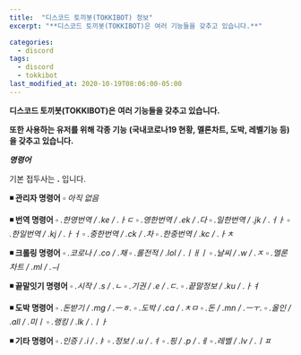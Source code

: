 ```yaml
---
title:  "디스코드 토끼봇(TOKKIBOT) 정보"
excerpt: "**디스코드 토끼봇(TOKKIBOT)은 여러 기능들을 갖추고 있습니다.**"

categories:
  - discord
tags:
  - discord
  - tokkibot
last_modified_at: 2020-10-19T08:06:00-05:00
---
```


**디스코드 토끼봇(TOKKIBOT)은**
**여러 기능들을 갖추고 있습니다.**

**또한 사용하는 유저를 위해 각종 기능**
**(국내코로나19 현황, 멜론차트, 도박, 레벨기능 등)을 갖추고 있습니다.**


***명령어***

기본 접두사는 **.** 입니다.


**◾ 관리자 명령어**
  ▫ *아직 없음*
  
  
**◾ 번역 명령어**
  ▫ *.한영번역 / .ke / .ㅏㄷ*
  ▫ *.영한번역 / .ek / .다*
  ▫ *.일한번역 / .jk / .ㅓㅏ*
  ▫ *.한일번역 / .kj / .ㅏㅓ*
  ▫ *.중한번역 / .ck / .차*
  ▫ *.한중번역 / .kc / .ㅏㅊ*
  
  
**◾ 크롤링 명령어**
  ▫ *.코로나 / .co / .채*
  ▫ *.롤전적 / .lol / .ㅣㅐㅣ*
  ▫ *.날씨 / .w / .ㅈ*
  ▫ *.멜론차트 / .ml / .ㅢ*
  
  
**◾ 끝말잇기 명령어**
  ▫ *.시작 / .s / .ㄴ*
  ▫ *.기권 / .e / .ㄷ.*
  ▫ *.끝말정보 / .ku / .ㅏㅕ*
  
  
**◾ 도박 명령어**
  ▫ *.돈받기 / .mg / .ㅡㅎ.*
  ▫ *.도박 / .ca / .ㅊㅁ*
  ▫ *.돈 / .mn / .ㅡㅜ.*
  ▫ *.올인 / .all / .미ㅣ*
  ▫ *.랭킹 / .lk / .ㅣㅏ*


**◾ 기타 명령어**
  ▫ *.인증 / .i / .ㅑ*
  ▫ *.정보 / .u / .ㅕ*
  ▫ *.핑 / .p / .ㅔ*
  ▫ *.레벨 / .lv / .ㅣㅍ*
